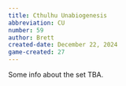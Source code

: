 ```yaml
---
title: Cthulhu Unabiogenesis
abbreviation: CU
number: 59
author: Brett
created-date: December 22, 2024
game-created: 27
---
```

Some info about the set TBA.
